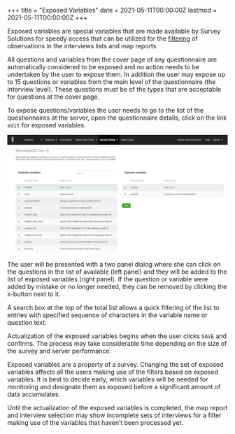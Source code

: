 +++
title = "Exposed Variables"
date = 2021-05-11T00:00:00Z
lastmod = 2021-05-11T00:00:00Z
+++

Exposed variables are special variables that are made available by Survey Solutions for speedy access that can be utilized for the [filtering](/headquarters/interviews/interviews-filters) of observations in the interviews lists and map reports.

All questions and variables from the cover page of any questionnaire are automatically considered to be exposed and no action needs to be undertaken by the user to expose them. In addition the user may expose up to 15 questions or variables from the main level of the questionnaire (the interview level). These questions must be of the types that are acceptable for questions at the cover page.

To expose questions/variables the user needs to go to the list of the questionnaires at the server, open the questionnaire details, click on the link `edit` for exposed variables.

<CENTER>
  <A href="images/exposing_variables.png">
    <IMG src="images/exposing_variables.png" width=600>
  </A>
</CENTER>

The user will be presented with a two panel dialog where she can click on the
questions in the  list of available (left panel) and they will be added to the
list of exposed variables (right panel). If the question or variable were added
by mistake or no longer needed, they can be removed by clicking the `X`-button
next to it.

A search box at the top of the total list allows a quick filtering of the list
to entries with specified sequence of characters in the variable name or
question text.

Actualization of the exposed variables begins when the user clicks `SAVE` and
confirms. The process may take considerable time depending on the size of the
survey and server performance.

Exposed variables are a property of a survey. Changing the set of exposed
variables affects all the users making use of the filters based on exposed
variables. It is best to decide early, which variables will be needed for
monitoring and designate them as exposed before a significant amount of
data accumulates.

Until the actualization of the exposed variables is completed, the map report
and interview selection may show incomplete sets of interviews for a filter
making use of the variables that haven’t been processed yet.

